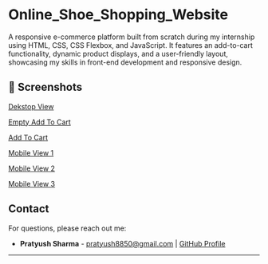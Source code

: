 # Online_Shoe_Shopping_Website

A responsive e-commerce platform built from scratch during my internship using HTML, CSS, CSS Flexbox, and JavaScript. It features an add-to-cart functionality, dynamic product displays, and a user-friendly layout, showcasing my skills in front-end development and responsive design.

## 📸 Screenshots

[Dekstop View](https://drive.google.com/file/d/1oEM8kSdvfVnQAyTVxQTsnHicYhagv6R0/view?usp=sharing)

[Empty Add To Cart](https://drive.google.com/file/d/1aW_wF8YUI3PSiiz4GUyvWqWZamB77_nC/view?usp=sharing)  

[Add To Cart](https://drive.google.com/file/d/1jd1b6cVQ96KpVpW-ZcIHJgiOuKJK_vZZ/view?usp=sharing)  

[Mobile View 1](https://drive.google.com/file/d/1mdXHSZY2Bt2ez0D9TJ8UyHKQByJ8DO-2/view?usp=sharing) 

[Mobile View 2](https://drive.google.com/file/d/13ZaAQaQM3O9i1_w1-iV6yaNIWFhuHwpD/view?usp=sharing)

[Mobile View 3](https://drive.google.com/file/d/1Wpk8o8NkqaYsU0eKlTrn7Mnc7Y6Agb97/view?usp=sharing)  

## Contact

For questions, please reach out me:
- **Pratyush Sharma** - [pratyush8850@gmail.com](mailto:pratyush8850@gmail.com) | [GitHub Profile](https://github.com/PratyushSharma03)

---
